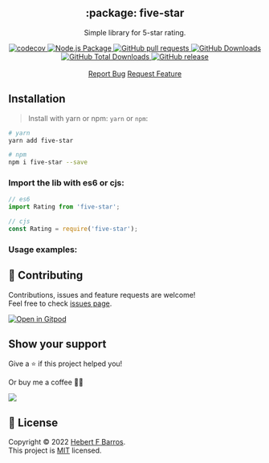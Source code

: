 <h2 align="center">:package: five-star</h2>
 <p align="center">Simple library for 5-star rating.</p>
  <p align="center">
    <a href="https://codecov.io/gh/hebertcisco/five-star">
      <img alt="codecov" src="https://codecov.io/gh/hebertcisco/five-star/branch/master/graph/badge.svg?token=5PBW46PS3R" />
    </a>
    <a href="https://github.com/hebertcisco/five-star/actions/workflows/npm-publish.yml">
      <img alt="Node.js Package" src="https://github.com/hebertcisco/five-star/actions/workflows/npm-publish.yml/badge.svg" />
    </a>
    <a href="https://github.com/hebertcisco/five-star/pulls">
      <img alt="GitHub pull requests" src="https://img.shields.io/github/issues-pr/hebertcisco/five-star?style=flat&color=336791" />
    </a>
     <a href="https://github.com/hebertcisco/five-star">
      <img alt="GitHub Downloads" src="https://img.shields.io/npm/dw/five-star?style=flat&color=336791" />
    </a>
    <a href="https://github.com/hebertcisco/five-star">
      <img alt="GitHub Total Downloads" src="https://img.shields.io/npm/dt/five-star?color=336791&label=Total%20downloads" />
    </a>
    <a href="https://github.com/hebertcisco/five-star">
      <img alt="GitHub release" src="https://img.shields.io/github/release/hebertcisco/five-star.svg?style=flat&color=336791" />
    </a>
    <br />
    <br />
  <a href="https://github.com/hebertcisco/five-star/issues/new/choose">Report Bug</a>
  <a href="https://github.com/hebertcisco/five-star/issues/new/choose">Request Feature</a>
 </p>
    
## Installation

> Install with yarn or npm: `yarn` or `npm`:

```bash
# yarn
yarn add five-star
```

```bash
# npm
npm i five-star --save
```

### Import the lib with es6 or cjs:

```mjs
// es6
import Rating from 'five-star';
```

```cjs
// cjs
const Rating = require('five-star');
```

### Usage examples:

## 🤝 Contributing

Contributions, issues and feature requests are welcome!<br />Feel free to check [issues page](issues).

[![Open in Gitpod](https://gitpod.io/button/open-in-gitpod.svg)](https://gitpod.io/#https://github.com/hebertcisco/five-star)

## Show your support

Give a ⭐️ if this project helped you!

Or buy me a coffee 🙌🏾

<a href="https://www.buymeacoffee.com/hebertcisco">
    <img src="https://img.buymeacoffee.com/button-api/?text=Buy me a coffee&emoji=&slug=hebertcisco&button_colour=FFDD00&font_colour=000000&font_family=Inter&outline_colour=000000&coffee_colour=ffffff" />
</a>

## 📝 License

Copyright © 2022 [Hebert F Barros](https://github.com/hebertcisco).<br />
This project is [MIT](LICENSE) licensed.
